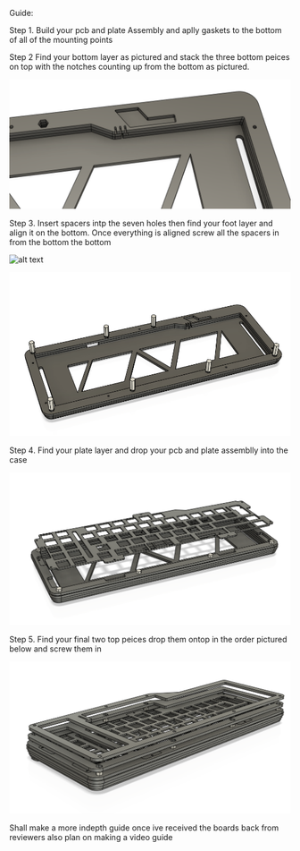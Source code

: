 Guide: 

Step 1. Build your pcb and plate Assembly and aplly gaskets to the bottom of all of the mounting points 


Step 2 Find your bottom layer as pictured and stack the three bottom peices on top with the notches counting up from the bottom as pictured. 

![alt text](https://github.com/ShrimpedKeyboard/V40-10-5/blob/main/Guide%20pics/Step%202-1.png?raw=true)

Step 3. Insert spacers intp the seven holes then find your foot layer and align it on the bottom. Once everything is aligned screw all the spacers
in from the bottom the bottom 

![alt text](https://github.com/ShrimpedKeyboard/V40-10-5/blob/main/Guide%20pics/Step%203-1png?raw=true)

![alt text](https://github.com/ShrimpedKeyboard/V40-10-5/blob/main/Guide%20pics/Step%203-2.png?raw=true)

Step 4. Find your plate layer and drop your pcb and plate assemblly into the case

![alt text](https://github.com/ShrimpedKeyboard/V40-10-5/blob/main/Guide%20pics/Step%204-1.png?raw=true)

Step 5. Find your final two top peices drop them ontop in the order pictured below and screw them in 

![alt text](https://github.com/ShrimpedKeyboard/V40-10-5/blob/main/Guide%20pics/Step%205-1.png?raw=true)

Shall make a more indepth guide once ive received the boards back from reviewers also plan on making a video guide

